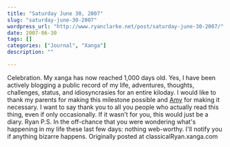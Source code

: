 ```yaml
---
title: "Saturday June 30, 2007"
slug: "saturday-june-30-2007"
wordpress_url: "http://www.ryanclarke.net/post/saturday-june-30-2007/"
date: 2007-06-30
tags: []
categories: ["Journal", "Xanga"]
description: ""

---
```


Celebration. My xanga has now reached 1,000 days old. Yes, I have been actively blogging a public record of my life, adventures, thoughts, challenges, status, and idiosyncrasies for an entire kiloday. I would like to thank my parents for making this milestone possible and [Amy](http://www.xanga.com/Californeean) for making it necessary.
I want to say thank you to all you people who actually read this thing, even if only occasionally. If it wasn't for you, this would just be a diary.
Ryan
P.S. In the off-chance that you were wondering what's happening in my life these last few days: nothing web-worthy. I'll notify you if anything bizarre happens.
Originally posted at classicalRyan.xanga.com
